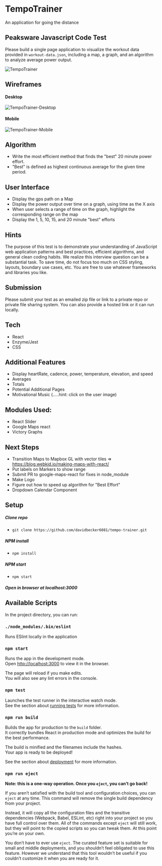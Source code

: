 # TempoTrainer
An application for going the distance

## Peaksware Javascript Code Test
Please build a single page application to visualize the workout data provided in `workout-data.json`, including a map, a graph, and an algorithm to analyze average power output.

![TempoTrainer](https://media.giphy.com/media/9V8ZkuICDzKexvMQEk/giphy.gif)

## Wireframes

#### Desktop
![TempoTrainer-Desktop](./src/assets/1-Homepage.png)

#### Mobile
![TempoTrainer-Mobile](./src/assets/2-Mobile.png)

## Algorithm
- Write the most efficient method that finds the "best" 20 minute power effort.
- "Best" is defined as highest continuous average for the given time period.

## User Interface
- Display the gps path on a Map
- Display the power output over time on a graph, using time as the X axis
- When user selects a range of time on the graph, highlight the corresponding range on the map
- Display the 1, 5, 10, 15, and 20 minute "best" efforts

## Hints
The purpose of this test is to demonstrate your understanding of JavaScript web application patterns and best practices, efficient algorithms, and general clean coding habits. We realize this interview question can be a substantial task. To save time, do not focus too much on CSS styling, layouts, boundary use cases, etc. You are free to use whatever frameworks and libraries you like.

## Submission
Please submit your test as an emailed zip file or link to a private repo or private file sharing system. You can also provide a hosted link or it can run locally.

## Tech
- React
- Enzyme/Jest
- CSS

## Additional Features
- Display heartRate, cadence, power, temperature, elevation, and speed
- Averages
- Totals
- Potential Additional Pages
- Motivational Music (.....hint: click on the user image)

## Modules Used:
- React Slider
- Google Maps react
- Victory Graphs

## Next Steps
- Transition Maps to Mapbox GL with vector tiles => https://blog.webkid.io/making-maps-with-react/
- Put labels on Markers to show range
- Submit PR to google-maps-react for fixes in node_module
- Make Logo
- Figure out how to speed up algorithm for "Best Effort"
- Dropdown Calendar Component

## Setup

##### Clone repo
  - ```git clone https://github.com/davidbecker6081/tempo-trainer.git```

##### NPM install
  - ```npm install```

##### NPM start
  - ```npm start```

##### Open in browser at localhost:3000

## Available Scripts

In the project directory, you can run:

### `./node_modules/.bin/eslint`

Runs ESlint locally in the application

### `npm start`

Runs the app in the development mode.<br>
Open [http://localhost:3000](http://localhost:3000) to view it in the browser.

The page will reload if you make edits.<br>
You will also see any lint errors in the console.

### `npm test`

Launches the test runner in the interactive watch mode.<br>
See the section about [running tests](#running-tests) for more information.

### `npm run build`

Builds the app for production to the `build` folder.<br>
It correctly bundles React in production mode and optimizes the build for the best performance.

The build is minified and the filenames include the hashes.<br>
Your app is ready to be deployed!

See the section about [deployment](#deployment) for more information.

### `npm run eject`

**Note: this is a one-way operation. Once you `eject`, you can’t go back!**

If you aren’t satisfied with the build tool and configuration choices, you can `eject` at any time. This command will remove the single build dependency from your project.

Instead, it will copy all the configuration files and the transitive dependencies (Webpack, Babel, ESLint, etc) right into your project so you have full control over them. All of the commands except `eject` will still work, but they will point to the copied scripts so you can tweak them. At this point you’re on your own.

You don’t have to ever use `eject`. The curated feature set is suitable for small and middle deployments, and you shouldn’t feel obligated to use this feature. However we understand that this tool wouldn’t be useful if you couldn’t customize it when you are ready for it.
